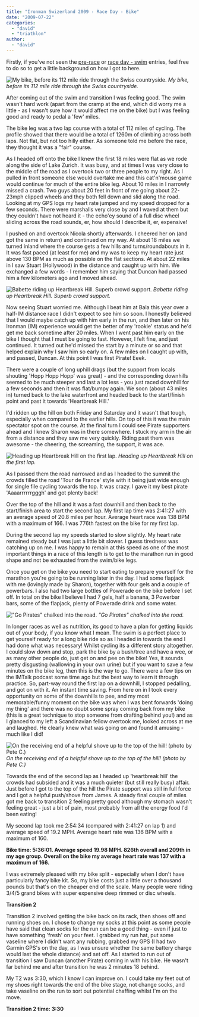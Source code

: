 ```yaml
---
title: "Ironman Swizerland 2009 - Race Day - Bike"
date: "2009-07-22"
categories: 
  - "david"
  - "triathlon"
author: 
  - "david"
---
```


Firstly, if you've not seen the [pre-race](/?p=668) or [race day - swim](/?p=682) entries, feel free to do so to get a little background on how I got to here.

![My bike, before its 112 mile ride through the Swiss countryside.](/images/2009/20090712-IMG_7002.jpg)
*My bike, before its 112 mile ride through the Swiss countryside.*

After coming out of the swim and transition I was feeling good. The swim wasn't hard work (apart from the cramp at the end, which did worry me a little - as I wasn't sure how it would affect me on the bike) but I was feeling good and ready to pedal a 'few' miles.

The bike leg was a two lap course with a total of 112 miles of cycling. The profile showed that there would be a total of 1260m of climbing across both laps. Not flat, but not too hilly either. As someone told me before the race, they thought it was a "fair" course.

As I headed off onto the bike I knew the first 18 miles were flat as we rode along the side of Lake Zurich. It was busy, and at times I was very close to the middle of the road as I overtook two or three people to my right. As I pulled in front someone else would overtake me and this cat'n'mouse game would continue for much of the entire bike leg. About 10 miles in I narrowly missed a crash. Two guys about 20 feet in front of me going about 22-23mph clipped wheels and they both fell down and slid along the road. Looking at my GPS logs my heart rate jumped and my speed dropped for a few seconds. There were marshalls very close by and I waved at them but they couldn't have not heard it - the echo'ey sound of a full disc wheel sliding across the road sounds, er, how should I describe it, er, expensive!

I pushed on and overtook Nicola shortly afterwards. I cheered her on (and got the same in return) and continued on my way. At about 18 miles we turned inland where the course gets a few hills and turns/roundabouts in it. It was fast paced (at least for me) and my was to keep my heart rate just above 130 BPM as much as possible on the flat sections. At about 22 miles in I saw Stuart (Hollywood) in the distance and caught up with him. We exchanged a few words - I remember him saying that Duncan had passed him a few kilometers ago and I moved ahead.

![Babette riding up Heartbreak Hill. Superb crowd support.](/images/2009/20090712-IMG_7173.jpg)
*Babette riding up Heartbreak Hill. Superb crowd support.*

Now seeing Stuart worried me. Although I beat him at Bala this year over a half-IM distance race I didn't expect to see him so soon. I honestly believed that I would maybe catch up with him early in the run, and then later on his Ironman (IM) experience would get the better of my 'rookie' status and he'd get me back sometime after 20 miles. When I went past him early on the bike I thought that I must be going to fast. However, I felt fine, and just continued. It turned out he'd missed the start by a minute or so and that helped explain why I saw him so early on. A few miles on I caught up with, and passed, Duncan. At this point I was first Pirate! Eeek.

There were a couple of long uphill drags (but the support from locals shouting 'Hopp Hopp Hopp' was great) - and the corresponding downhills seemed to be much steeper and last a lot less - you just raced downhill for a few seconds and then it was flat/bumpy again. We soon (about 43 miles in) turned back to the lake waterfront and headed back to the start/finish point and past it towards 'Heartbreak Hill.'

I'd ridden up the hill on both Friday and Saturday and it wasn't that tough, especially when compared to the earlier hills. On top of this it was the main spectator spot on the course. At the final turn I could see Pirate supporters ahead and I knew Sharon was in there somewhere. I stuck my arm in the air from a distance and they saw me very quickly. Riding past them was awesome - the cheering, the screaming, the support, it was ace.

![Heading up Heartbreak Hill on the first lap.](/images/2009/20090712-IMG_7148.jpg)
*Heading up Heartbreak Hill on the first lap.*

As I passed them the road narrowed and as I headed to the summit the crowds filled the road 'Tour de France' style with it being just wide enough for single file cycling towards the top. It was crazy. I gave it my best pirate 'Aaaarrrrrrgggh' and got plenty back!

Over the top of the hill and it was a fast downhill and then back to the start/finish area to start the second lap. My first lap time was 2:41:27 with an average speed of 20.8 miles per hour. Average heart race was 138 BPM with a maximum of 166. I was 776th fastest on the bike for my first lap.

During the second lap my speeds started to slow slightly. My heart rate remained steady but I was just a little bit slower. I guess tiredness was catching up on me. I was happy to remain at this speed as one of the most important things in a race of this length is to get to the marathon run in good shape and not be exhausted from the swim/bike legs.

Once you get on the bike you need to start eating to prepare yourself for the marathon you're going to be running later in the day. I had some flapjack with me (lovingly made by Sharon), together with four gels and a couple of powerbars. I also had two large bottles of Powerade on the bike before I set off. In total on the bike I believe I had 7 gels, half a banana, 3 Powerbar bars, some of the flapjack, plenty of Powerade drink and some water.

!["Go Pirates" chalked into the road.](/images/2009/6733_131320720927_693080927_3463002_4105829_n.jpg)
*"Go Pirates" chalked into the road.*

In longer races as well as nutrition, its good to have a plan for getting liquids out of your body, if you know what I mean. The swim is a perfect place to get yourself ready for a long bike ride so as I headed in towards the end I had done what was necessary! Whilst cycling its a different story altogether. I could slow down and stop, park the bike by a bush/tree and have a wee, or as many other people do, just get on and pee on the bike! Yes, it sounds pretty disgusting (wallowing in your own urine) but if you want to save a few minutes on the bike leg, then this is the way to go. There were a few tips on the IMTalk podcast some time ago but the best way to learn it through practice. So, part-way round the first lap on a downhill, I stopped pedalling, and got on with it. An instant time saving. From here on in I took every opportunity on some of the downhills to pee, and my most memorable/funny moment on the bike was when I was bent forwards 'doing my thing' and there was no doubt some spray coming back from my bike (this is a great technique to stop someone from drafting behind you!) and as I glanced to my left a Scandinavian fellow overtook me, looked across at me and laughed. He clearly knew what was going on and found it amusing - much like I did!

![On the receiving end of a helpful shove up to the top of the hill! (photo by Pete C.)](/images/2009/5568_107976871598_629996598_2626710_6320371_n.jpg)
*On the receiving end of a helpful shove up to the top of the hill! (photo by Pete C.)*

Towards the end of the second lap as I headed up 'heartbreak hill' the crowds had subsided and it was a much quieter (but still really busy) affair. Just before I got to the top of the hill the Pirate support was still in full force and I got a helpful push/shove from James. A steady final couple of miles got me back to transition 2 feeling pretty good although my stomach wasn't feeling great - just a bit of pain, most probably from all the energy food I'd been eating!

My second lap took me 2:54:34 (compared with 2:41:27 on lap 1) and average speed of 19.2 MPH. Average heart rate was 136 BPM with a maximum of 160.

**Bike time: 5:36:01. Average speed 19.98 MPH. 826th overall and 209th in my age group. Overall on the bike my average heart rate was 137 with a maximum of 166.**

I was extremely pleased with my bike split - especially when I don't have particularly fancy bike kit. So, my bike costs just a little over a thousand pounds but that's on the cheaper end of the scale. Many people were riding 3/4/5 grand bikes with super expensive deep rimmed or disc wheels.

**Transition 2**

Transition 2 involved getting the bike back on its rack, then shoes off and running shoes on. I chose to change my socks at this point as some people have said that clean socks for the run can be a good thing - even if just to have something 'fresh' on your feet. I grabbed my run hat, put some vaseline where I didn't want any rubbing, grabbed my GPS (I had two Garmin GPS's on the day, as I was unsure whether the same battery charge would last the whole distance) and set off. As I started to run out of transition I saw Duncan (another Pirate) coming in with his bike. He wasn't far behind me and after transition he was 2 minutes 18 behind.

My T2 was 3:30, which I know I can improve on. I could take my feet out of my shoes right towards the end of the bike stage, not change socks, and take vaseline on the run to sort out potential chaffing whilst I'm on the move.

**Transition 2 time: 3:30**

